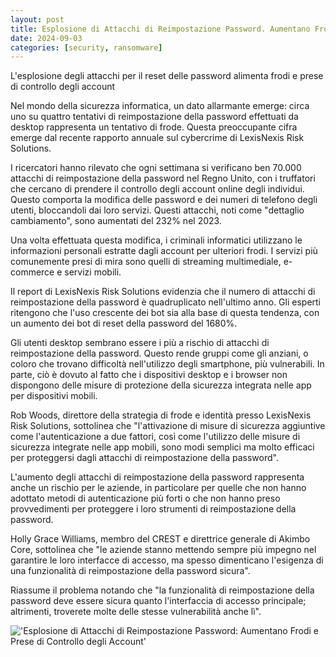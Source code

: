 ```yaml
---
layout: post
title: Esplosione di Attacchi di Reimpostazione Password. Aumentano Frodi e Prese di Controllo degli Account
date: 2024-09-03
categories: [security, ransomware]
---
```


L'esplosione degli attacchi per il reset delle password alimenta frodi e prese di controllo degli account

Nel mondo della sicurezza informatica, un dato allarmante emerge: circa uno su quattro tentativi di reimpostazione della password effettuati da desktop rappresenta un tentativo di frode. Questa preoccupante cifra emerge dal recente rapporto annuale sul cybercrime di LexisNexis Risk Solutions.

I ricercatori hanno rilevato che ogni settimana si verificano ben 70.000 attacchi di reimpostazione della password nel Regno Unito, con i truffatori che cercano di prendere il controllo degli account online degli individui. Questo comporta la modifica delle password e dei numeri di telefono degli utenti, bloccandoli dai loro servizi. Questi attacchi, noti come "dettaglio cambiamento", sono aumentati del 232% nel 2023.

Una volta effettuata questa modifica, i criminali informatici utilizzano le informazioni personali estratte dagli account per ulteriori frodi. I servizi più comunemente presi di mira sono quelli di streaming multimediale, e-commerce e servizi mobili.

Il report di LexisNexis Risk Solutions evidenzia che il numero di attacchi di reimpostazione della password è quadruplicato nell'ultimo anno. Gli esperti ritengono che l'uso crescente dei bot sia alla base di questa tendenza, con un aumento dei bot di reset della password del 1680%.

Gli utenti desktop sembrano essere i più a rischio di attacchi di reimpostazione della password. Questo rende gruppi come gli anziani, o coloro che trovano difficoltà nell'utilizzo degli smartphone, più vulnerabili. In parte, ciò è dovuto al fatto che i dispositivi desktop e i browser non dispongono delle misure di protezione della sicurezza integrata nelle app per dispositivi mobili.

Rob Woods, direttore della strategia di frode e identità presso LexisNexis Risk Solutions, sottolinea che "l'attivazione di misure di sicurezza aggiuntive come l'autenticazione a due fattori, così come l'utilizzo delle misure di sicurezza integrate nelle app mobili, sono modi semplici ma molto efficaci per proteggersi dagli attacchi di reimpostazione della password". 

L'aumento degli attacchi di reimpostazione della password rappresenta anche un rischio per le aziende, in particolare per quelle che non hanno adottato metodi di autenticazione più forti o che non hanno preso provvedimenti per proteggere i loro strumenti di reimpostazione della password.

Holly Grace Williams, membro del CREST e direttrice generale di Akimbo Core, sottolinea che "le aziende stanno mettendo sempre più impegno nel garantire le loro interfacce di accesso, ma spesso dimenticano l'esigenza di una funzionalità di reimpostazione della password sicura". 

Riassume il problema notando che "la funzionalità di reimpostazione della password deve essere sicura quanto l'interfaccia di accesso principale; altrimenti, troverete molte delle stesse vulnerabilità anche lì".

!['Esplosione di Attacchi di Reimpostazione Password: Aumentano Frodi e Prese di Controllo degli Account'](/PirateSec/assets/images/2024-09-03-rapid-growth-of-password-reset-attacks-boosts-fraud-and-account-takeovers.png)

